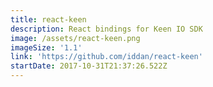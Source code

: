 ```yaml
---
title: react-keen
description: React bindings for Keen IO SDK
image: /assets/react-keen.png
imageSize: '1.1'
link: 'https://github.com/iddan/react-keen'
startDate: 2017-10-31T21:37:26.522Z
---
```



